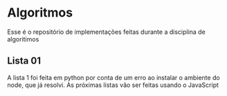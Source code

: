 # Algoritmos
 Esse é o repositório de implementações feitas durante a disciplina de algoritimos
## Lista 01
A lista 1 foi feita em python por conta de um erro ao instalar o ambiente do node, que já resolvi. 
As próximas listas vão ser feitas usando o JavaScript
